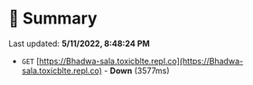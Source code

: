 # 📖 Summary
Last updated: **5/11/2022, 8:48:24 PM**

- `GET` [https://Bhadwa-sala.toxicblte.repl.co](https://Bhadwa-sala.toxicblte.repl.co) - **Down** (3577ms)
